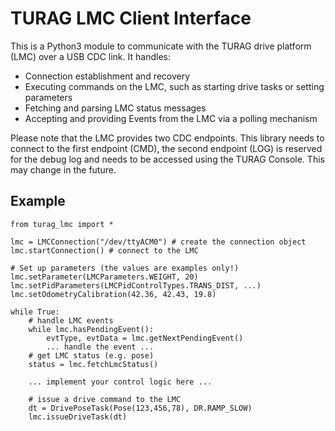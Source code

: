 # TURAG LMC Client Interface

This is a Python3 module to communicate with the TURAG drive platform (LMC) over a USB CDC link. It handles:
* Connection establishment and recovery
* Executing commands on the LMC, such as starting drive tasks or setting parameters
* Fetching and parsing LMC status messages
* Accepting and providing Events from the LMC via a polling mechanism

Please note that the LMC provides two CDC endpoints. This library needs to connect to the first endpoint (CMD), the second endpoint (LOG) is reserved for the debug log and needs to be accessed using the TURAG Console. This may change in the future.

## Example
```
from turag_lmc import *

lmc = LMCConnection("/dev/ttyACM0") # create the connection object
lmc.startConnection() # connect to the LMC

# Set up parameters (the values are examples only!)
lmc.setParameter(LMCParameters.WEIGHT, 20)
lmc.setPidParameters(LMCPidControlTypes.TRANS_DIST, ...)
lmc.setOdometryCalibration(42.36, 42.43, 19.8)

while True:
    # handle LMC events
    while lmc.hasPendingEvent():
        evtType, evtData = lmc.getNextPendingEvent()
        ... handle the event ...
    # get LMC status (e.g. pose)
    status = lmc.fetchLmcStatus()

    ... implement your control logic here ...

    # issue a drive command to the LMC
    dt = DrivePoseTask(Pose(123,456,78), DR.RAMP_SLOW)
    lmc.issueDriveTask(dt)